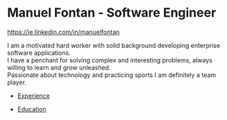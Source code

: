# Manuel Fontan - Software Engineer  

https://ie.linkedin.com/in/manuelfontan  

I am a motivated hard worker with solid background developing enterprise software applications.  
I have a penchant for solving complex and interesting problems, always willing to learn and grow unleashed.  
Passionate about technology and practicing sports I am definitely a team player. 

- [Experience](https://github.com/manfontan/CV/blob/master/Experience.md)

- [Education](https://github.com/manfontan/CV/blob/master/Education.md)
